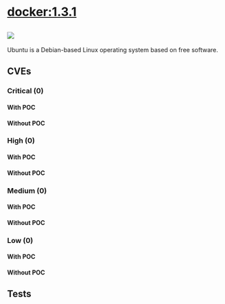 # [docker:1.3.1](https://hub.docker.com/_/docker?tab=tags)
![](https://img.shields.io/static/v1?label=tag&message=1.3.1&color=blue)
---
<p>
Ubuntu is a Debian-based Linux operating system based on free software.
</p>

## CVEs
### Critical (0)
#### With POC

#### Without POC


### High (0)
#### With POC

#### Without POC


### Medium (0)
#### With POC

#### Without POC


### Low (0)
#### With POC

#### Without POC


## Tests
